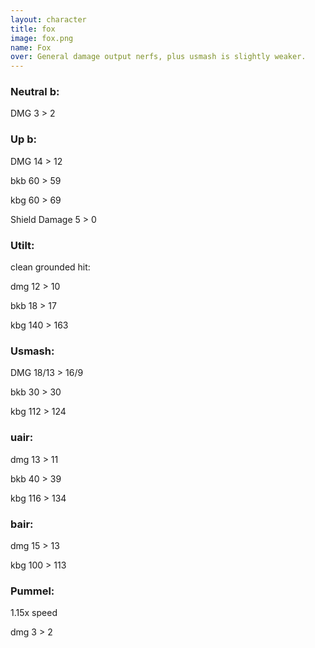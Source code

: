 ```yaml
---
layout: character
title: fox
image: fox.png
name: Fox
over: General damage output nerfs, plus usmash is slightly weaker.
---
```


### Neutral b:

DMG 3 > 2


### Up b:

DMG 14 > 12

bkb 60 > 59

kbg 60 > 69

Shield Damage 5 > 0


### Utilt: 

clean grounded hit:

dmg 12 > 10

bkb 18 > 17

kbg 140 > 163


### Usmash:

DMG 18/13 > 16/9

bkb 30 > 30

kbg 112 > 124


### uair:

dmg 13 > 11

bkb 40 > 39

kbg 116 > 134


### bair:

dmg 15 > 13

kbg 100 > 113


### Pummel:

1.15x speed

dmg 3 > 2